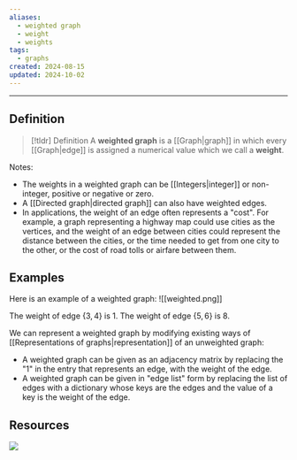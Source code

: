 ```yaml
---
aliases:
  - weighted graph
  - weight
  - weights
tags:
  - graphs
created: 2024-08-15
updated: 2024-10-02
---
```

---
## Definition 

> [!tldr] Definition
> A **weighted graph** is a [[Graph|graph]] in which every [[Graph|edge]] is assigned a numerical value which we call a **weight**. 

Notes: 
- The weights in a weighted graph can be [[Integers|integer]] or non-integer, positive or negative or zero. 
- A [[Directed graph|directed graph]] can also have weighted edges. 
- In applications, the weight of an edge often represents a "cost". For example, a graph representing a highway map could use cities as the vertices, and the weight of an edge between cities could represent the distance between the cities, or the time needed to get from one city to the other, or the cost of road tolls or airfare between them. 

## Examples

Here is an example of a weighted graph: 
![[weighted.png]]

The weight of edge $\{3,4\}$ is 1. The weight of edge $\{5,6\}$ is 8. 

We can represent a weighted graph by modifying existing ways of [[Representations of graphs|representation]] of an unweighted graph: 

- A weighted graph can be given as an adjacency matrix by replacing the "1" in the entry that represents an edge, with the weight of the edge. 
- A weighted graph can be given in "edge list" form by replacing the list of edges with a dictionary whose keys are the edges and the value of a key is the weight of the edge. 
## Resources 

![](https://www.youtube.com/watch?v=MurOpIGCmhQ)
